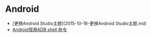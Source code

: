 Android
===

- [更换Android Studio主题](2015-10-18-更换Android Studio主题.md)
- [Android常用ADB shell 命令](android-adb-shell.md)

